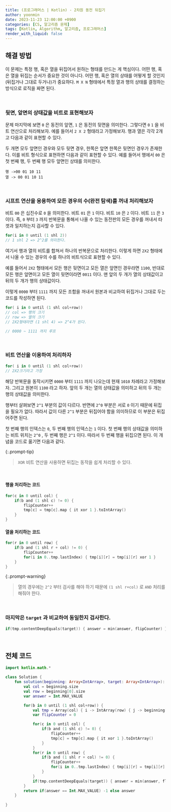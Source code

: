 ```yaml
---
title: (프로그래머스 | Kotlin) - 2차원 동전 뒤집기
author: yoonmin
date: 2023-11-23 12:00:00 +0900
categories: [CS, 알고리즘 문제]
tags: [Kotlin, Algorithm, 알고리즘, 프로그래머스]
render_with_liquid: false
---
```


## 해결 방법

이 문제는 특정 행, 혹은 열을 뒤집어서 원하는 형태를 만드는 게 핵심이다. 어떤 행, 혹은 열을 뒤집는 순서가 중요한 것이 아니다. 어떤 행, 혹은 열의 상태를 어떻게 할 것인지(뒤집거나 그대로 두거나)가 중요하다.  `M X N`  형태에서 특정 열과 행의 상태를 결정하는 방식으로 로직을 짜면 된다.

​		

### 뒷면, 앞면의 상태값을 비트로 표현해보자

문제 마지막에 보면 `0` 은 동전의 앞면, `1` 은 동전의 뒷면을 의미한다. 그렇다면  `0` `1` 을 비트 연산으로 처리해보자. 예를 들어서 `2 X 2` 형태라고 가정해보자. 행과 열은 각각 2개고 다음과 같이 표현할 수 있다.

두 개면 모두 앞면인 경우와 모두 뒷면 경우, 한쪽은 앞면 한쪽은 뒷면인 경우가 존재한다. 이를 비트 형식으로 표현하면 다음과 같이 표현할 수 있다.  예를 들어서 행에서 `00` 은 첫 번째 행, 두 번째 행 모두 앞면인 상태를 의미한다.

```
행 ->00 01 10 11 
열 -> 00 01 10 11
```

​		

### 시프트 연산을 응용하여 모든 경우의 수(완전 탐색)를 꺼내 처리해보자

비트 `00` 은 십진수로  `0` 을 의미한다. 비트 `01` 은 `1` 이다. 비트 `10` 은 `2` 이다. 비트 `11` 은 `3` 이다. 즉, `0` 부터 `3` 까지 반복문을 통해서 나올 수 있는 동전판의 모든 경우를 꺼내서 타겟과 일치하는지 검사할 수 있다. 

```kotlin
for(i in 0 until (1 shl 2))
// 1 shl 2 => 2^2를 의미한다.
```

여기서 행과 열의 비트를 합쳐서 하나의 반복문으로 처리한다. 이렇게 하면 `2X2` 형태에서 나올 수 있는 경우의 수를 하나의 비트식으로 표현할 수 있다.

예를 들어서 `2X2` 형태에서 모든 행은 뒷면이고 모든 열은 앞면인 경우라면 `1100`, 반대로 모든 행은 앞면이고 모든 열이 뒷면이라면 `0011` 이다. 맨 앞의 두 개가 열의 상태값이고 뒤의 두 개가 행의 상태값이다.

이렇게 `0000` 부터 `1111` 까지 모든 조합을 꺼내서 원본과 비교하여 뒤집거나 그대로 두는 코드를 작성하면 된다.

```kotlin
for( i in 0 until (1 shl col+row))
// col => 행의 크기
// row => 열의 크기
// 2X2형태라면 (1 shl 4) => 2^4가 된다.

// 0000 ~ 1111 까지 루프
```

​		

### 비트 연산을 이용하여 처리하자

```kotlin
for( i in 0 until (1 shl col+row))
// 2X2크기라고 가정
```

해당 반복문을 동작시키면 `0000` 부터 `1111` 까지 나오는데 현재 `1010` 차례라고 가정해보자. 그리고 원본이 `1100` 라고 하자. 앞의 두 개는 열의 상태값을 의미하고 뒤의 두 개는 행의 상태값을 의미한다. 

행부터 살펴보면 `2^1` 부분의 값이 다르다. 반면에  `2^0` 부분은 서로 `0` 이기 때문에 뒤집을 필요가 없다. 따라서 값이 다른  `2^1` 부분은 뒤집어야 함을 의미하므로 이 부분은 뒤집어주면 된다. 

첫 번째 행의 인덱스는 `0`, 두 번째 행의 인덱스는 `1` 이다. 첫 번째 행의 상태값을 의미하는 비트 위치는 `2^0` , 두 번째 행은 `2^1` 이다. 따라서 두 번째 행을 뒤집으면 된다. 이 개념을 코드로 옮기면 다음과 같다.

{:.prompt-tip}

> `XOR` 비트 연산을 사용하면 뒤집는 동작을 쉽게 처리할 수 있다.

​		

#### 행을 처리하는 코드

```kotlin
for(c in 0 until col) {
    if(b and (1 shl c) != 0) {
        flipCounter++
        tmp[c] = tmp[c].map { it xor 1 }.toIntArray()
    }
}
```

#### 열을 처리하는 코드

```kotlin
for(r in 0 until row) {
    if(b and (1 shl r + col) != 0) {
        flipCounter++
        for(i in 0..tmp.lastIndex) { tmp[i][r] = tmp[i][r] xor 1 }
    }
}
```

{:.prompt-warning}

> 열의 경우에는 `2^2` 부터 검사를 해야 하기 때문에 `(1 shl r+col)` 로 `AND` 처리를 해줘야 한다.

​		

### 마지막은 `target` 과 비교하여 동일한지 검사한다.

```kotlin
if(tmp.contentDeepEquals(target)) { answer = min(answer, flipCounter) }
```

​		

## 전체 코드

```kotlin
import kotlin.math.*

class Solution {
    fun solution(beginning: Array<IntArray>, target: Array<IntArray>): Int {
        val col = beginning.size
        val row = beginning[0].size
        var answer = Int.MAX_VALUE

        for(b in 0 until (1 shl col+row)) {
            val tmp = Array(col) { i -> IntArray(row) { j -> beginning[i][j] } }
            var flipCounter = 0

            for(c in 0 until col) {
                if(b and (1 shl c) != 0) {
                    flipCounter++
                    tmp[c] = tmp[c].map { it xor 1 }.toIntArray()
                }
            }
            for(r in 0 until row) {
                if(b and (1 shl r + col) != 0) {
                    flipCounter++
                    for(i in 0..tmp.lastIndex) { tmp[i][r] = tmp[i][r] xor 1 }
                }
            }
            if(tmp.contentDeepEquals(target)) { answer = min(answer, flipCounter) }
        }
        return if(answer == Int.MAX_VALUE) -1 else answer
    }
    
}
```

